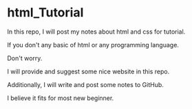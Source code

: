 # html_Tutorial
In this repo, I will post my notes about html and css for tutorial. 

If you don't any basic of html or any programming language.

Don't worry.

I will provide and suggest some nice website in this repo.

Additionally, I will write and post some notes to GitHub.

I believe it fits for most new beginner.

